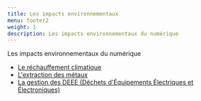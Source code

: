 ```yaml
---
title: Les impacts environnementaux
menu: footer2
weight: 1
description: Les impacts environnementaux du numérique
---
```

Les impacts environnementaux du numérique

* [Le réchauffement climatique](/page/rechauffement_climatique)
* [L'extraction des métaux](/page/penurie_des_metaux/)
* [La gestion des DEEE (Déchets d'Équipements Électriques et Électroniques)](/page/decharge_DEEE)